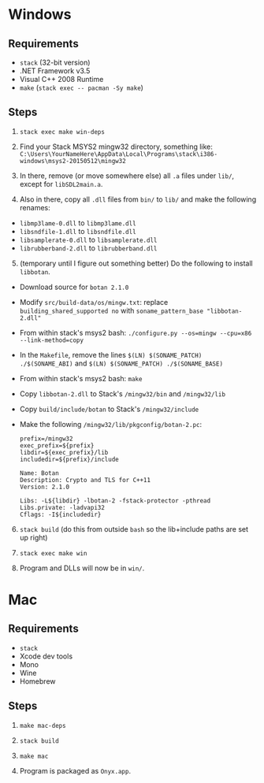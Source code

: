 # Windows

## Requirements

  * `stack` (32-bit version)
  * .NET Framework v3.5
  * Visual C++ 2008 Runtime
  * `make` (`stack exec -- pacman -Sy make`)

## Steps

1. `stack exec make win-deps`

2. Find your Stack MSYS2 mingw32 directory, something like: `C:\Users\YourNameHere\AppData\Local\Programs\stack\i386-windows\msys2-20150512\mingw32`

3. In there, remove (or move somewhere else) all `.a` files under `lib/`, except for `libSDL2main.a`.

4. Also in there, copy all `.dll` files from `bin/` to `lib/` and make the following renames:

  * `libmp3lame-0.dll` to `libmp3lame.dll`
  * `libsndfile-1.dll` to `libsndfile.dll`
  * `libsamplerate-0.dll` to `libsamplerate.dll`
  * `librubberband-2.dll` to `librubberband.dll`

5. (temporary until I figure out something better) Do the following to install `libbotan`.

  * Download source for `botan 2.1.0`
  * Modify `src/build-data/os/mingw.txt`: replace `building_shared_supported no` with `soname_pattern_base "libbotan-2.dll"`
  * From within stack's msys2 bash: `./configure.py --os=mingw --cpu=x86 --link-method=copy`
  * In the `Makefile`, remove the lines `$(LN) $(SONAME_PATCH) ./$(SONAME_ABI)` and `$(LN) $(SONAME_PATCH) ./$(SONAME_BASE)`
  * From within stack's msys2 bash: `make`
  * Copy `libbotan-2.dll` to Stack's `/mingw32/bin` and `/mingw32/lib`
  * Copy `build/include/botan` to Stack's `/mingw32/include`
  * Make the following `/mingw32/lib/pkgconfig/botan-2.pc`:

        prefix=/mingw32
        exec_prefix=${prefix}
        libdir=${exec_prefix}/lib
        includedir=${prefix}/include

        Name: Botan
        Description: Crypto and TLS for C++11
        Version: 2.1.0

        Libs: -L${libdir} -lbotan-2 -fstack-protector -pthread
        Libs.private: -ladvapi32
        Cflags: -I${includedir}

6. `stack build` (do this from outside `bash` so the lib+include paths are set up right)

7. `stack exec make win`

8. Program and DLLs will now be in `win/`.

# Mac

## Requirements

  * `stack`
  * Xcode dev tools
  * Mono
  * Wine
  * Homebrew

## Steps

1. `make mac-deps`

2. `stack build`

3. `make mac`

4. Program is packaged as `Onyx.app`.
